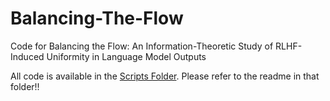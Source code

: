 # Balancing-The-Flow
Code for Balancing the Flow: An Information-Theoretic Study of RLHF-Induced Uniformity in Language Model Outputs

All code is available in the [Scripts Folder](https://github.com/NolanChai/Balancing-The-Flow/tree/main/Scripts). Please refer to the readme in that folder!!